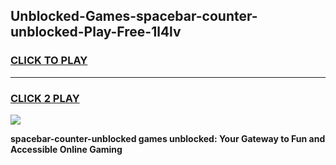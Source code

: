 
## Unblocked-Games-spacebar-counter-unblocked-Play-Free-1l4lv
<h3>
<a href="https://premium76.site?title=spacebar-counter-unblocked&ref=20M">CLICK TO PLAY</a></h3>
<hr>

<h3>
<a href="https://premium76.site?title=spacebar-counter-unblocked&ref=20M">CLICK 2 PLAY</a>
  
</h3>

<a href="https://premium76.site?title=spacebar-counter-unblocked&ref=19M"><img src="https://clearcache.store/games.png"></a>


**spacebar-counter-unblocked games unblocked: Your Gateway to Fun and Accessible Online Gaming**
